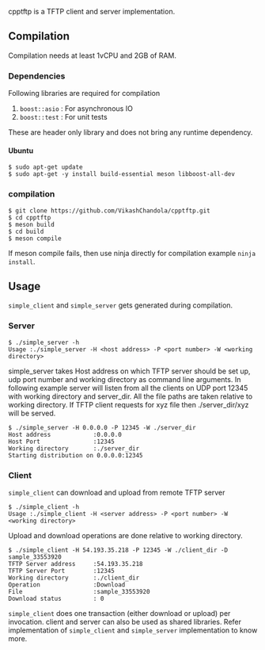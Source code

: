 cpptftp is a TFTP client and server implementation.

## Compilation
Compilation needs at least 1vCPU and 2GB of RAM.
### Dependencies
Following libraries are required for compilation
1. `boost::asio`    : For asynchronous IO
2. `boost::test`    : For unit tests

These are header only library and does not bring any runtime dependency.

#### Ubuntu
```
$ sudo apt-get update
$ sudo apt-get -y install build-essential meson libboost-all-dev
```

### compilation
```
$ git clone https://github.com/VikashChandola/cpptftp.git
$ cd cpptftp
$ meson build
$ cd build
$ meson compile
```
If meson compile fails, then use ninja directly for compilation example `ninja install`.

## Usage
`simple_client` and `simple_server` gets generated during compilation.
### Server
```
$ ./simple_server -h
Usage :./simple_server -H <host address> -P <port number> -W <working directory>
```
simple_server takes Host address on which TFTP server should be set up, udp port number and working directory as
command line arguments. In following example server will listen from all the clients on UDP port 12345 with working
directory and server_dir. All the file paths are taken relative to working directory. If TFTP client requests for xyz
file then ./server_dir/xyz will be served.

```
$ ./simple_server -H 0.0.0.0 -P 12345 -W ./server_dir
Host address            :0.0.0.0
Host Port               :12345
Working directory       :./server_dir
Starting distribution on 0.0.0.0:12345
```

### Client
`simple_client` can download and upload from remote TFTP server
```
$ ./simple_client -h
Usage :./simple_client -H <server address> -P <port number> -W <working directory>
```
Upload and download operations are done relative to working directory.
```
$ ./simple_client -H 54.193.35.218 -P 12345 -W ./client_dir -D sample_33553920
TFTP Server address     :54.193.35.218
TFTP Server Port        :12345
Working directory       :./client_dir
Operation               :Download
File                    :sample_33553920
Download status         : 0
```
`simple_client` does one transaction (either download or upload) per invocation. client and server can also be used as
shared libraries. Refer implementation of `simple_client` and `simple_server` implementation to know more.

